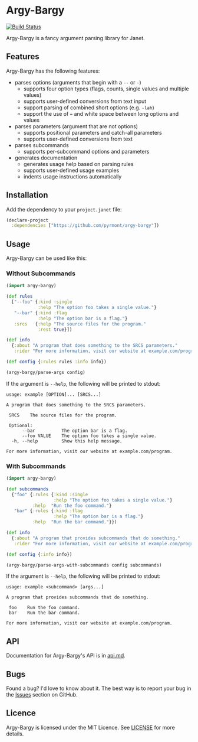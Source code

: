 # Argy-Bargy

[![Build Status](https://github.com/pyrmont/argy-bargy/workflows/build/badge.svg)](https://github.com/pyrmont/argy-bargy/actions?query=workflow%3Abuild)

Argy-Bargy is a fancy argument parsing library for Janet.

## Features

Argy-Bargy has the following features:

- parses options (arguments that begin with a `--` or `-`)
  - supports four option types (flags, counts, single values and
    multiple values)
  - supports user-defined conversions from text input
  - support parsing of combined short options (e.g. `-lah`)
  - support the use of `=` and white space between long options and values
- parses parameters (argument that are not options)
  - supports positional parameters and catch-all parameters
  - supports user-defined conversions from text
- parses subcommands
  - supports per-subcommand options and parameters
- generates documentation
  - generates usage help based on parsing rules
  - supports user-defined usage examples
  - indents usage instructions automatically

## Installation

Add the dependency to your `project.janet` file:

```clojure
(declare-project
  :dependencies ["https://github.com/pyrmont/argy-bargy"])
```

## Usage

Argy-Bargy can be used like this:

### Without Subcommands

```clojure
(import argy-bargy)

(def rules
  ["--foo" {:kind :single
            :help "The option foo takes a single value."}
   "--bar" {:kind :flag
            :help "The option bar is a flag."}
   :srcs   {:help "The source files for the program."
            :rest true}])

(def info
  {:about "A program that does something to the SRCS parameters."
   :rider "For more information, visit our website at example.com/program."})

(def config {:rules rules :info info})

(argy-bargy/parse-args config)
```

If the argument is `--help`, the following will be printed to stdout:

```text
usage: example [OPTION]... [SRCS...]

A program that does something to the SRCS parameters.

 SRCS    The source files for the program.

 Optional:
      --bar          The option bar is a flag.
      --foo VALUE    The option foo takes a single value.
  -h, --help         Show this help message.

For more information, visit our website at example.com/program.
```

### With Subcommands

```clojure
(import argy-bargy)

(def subcommands
  {"foo" {:rules {:kind :single
                  :help "The option foo takes a single value."}
          :help  "Run the foo command."}
   "bar" {:rules {:kind :flag
                  :help "The option bar is a flag."}
          :help  "Run the bar command."}})

(def info
  {:about "A program that provides subcommands that do something."
   :rider "For more information, visit our website at example.com/program."})

(def config {:info info})

(argy-bargy/parse-args-with-subcommands config subcommands)
```

If the argument is `--help`, the following will be printed to stdout:

```text
usage: example <subcommand> [args...]

A program that provides subcommands that do something.

 foo    Run the foo command.
 bar    Run the bar command.

For more information, visit our website at example.com/program.
```

## API

Documentation for Argy-Bargy's API is in [api.md][api].

[api]: https://github.com/pyrmont/argy-bargy/blob/master/api.md

## Bugs

Found a bug? I'd love to know about it. The best way is to report your bug in
the [Issues][] section on GitHub.

[Issues]: https://github.com/pyrmont/argy-bargy/issues

## Licence

Argy-Bargy is licensed under the MIT Licence. See [LICENSE][] for more details.

[LICENSE]: https://github.com/pyrmont/argy-bargy/blob/master/LICENSE
